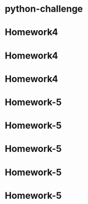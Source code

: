 # python-challenge
# Homework4
# Homework4
# Homework4
# Homework-5
# Homework-5
# Homework-5
# Homework-5
# Homework-5
